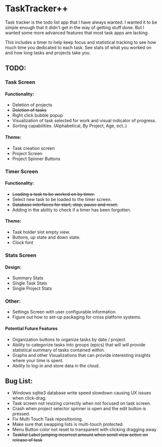 # TaskTracker++

Task tracker is the todo list app that I have always wanted. I wanted it to be simple enough that it didn't get in the way of getting stuff done. But I wanted some more advanced features that most task apps are lacking. 

This includes a timer to help keep focus and statistical tracking to see how much time you dedicated to each task. See stats of what you worked on and how long tasks and projects take you.


## TODO:
### Task Screen
#### Functionality:
+ Deletion of projects
+ ~~Deletion of tasks~~
+ Right click bubble popup
+ Visualization of task selected for work and visual indicator of progress.
+ Sorting capabilities. (Alphabetical, By Project, Age, ect..) 


#### Theme:
+ Task creation screen 
+ Project Screen
+ Project Spinner Buttons

### Timer Screen
#### Functionality:
+ ~~Loading a task to be worked on by timer.~~
+ Select new task to be loaded to the timer screen.
+ ~~Database interfaces for start, stop, pause and reset.~~
+ Adding in the ability to check if a timer has been forgotten.

#### Theme:
+ Task holder slot empty view.
+ Buttons, up state and down state.
+ Clock font

### Stats Screen
#### Design:
+ Summary Stats
+ Single Task Stats
+ Single Project Stats

### Other:
+ Settings Screen with user configurable information.
+ Figure out how to set-up packaging for cross platform systems.

#### Potential Future Features
+ Organization buttons to organize tasks by date / project.
+ Ability to categorize tasks into groups (epics) that will will provide statistical summary of tasks contained within.
+ Graphs and other Visualizations that can provide interesting insights where your time is spent.
+ Ability to log-in and store data in the cloud.

## Bug List:
+ Windows sqlite3 database write speed slowdown causing UX issues when click-drag.
+ Task screen not resizing correctly when not focused on task screen.
+ Crash when project selector spinner is open and the edit button is pressed.
+ Fix Multi Touch Task repositioning.
+ Make sure that swapping lists is multi-touch protected.
+ Menu Button color not reset to transparent with clicking dragging away.
+ ~~Tasklist Label jumping incorrect amount when scroll view active on release of task~~
